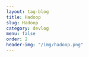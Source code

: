 ```yaml
---
layout: tag-blog
title: Hadoop
slug: Hadoop
category: devlog
menu: false
order: 2
header-img: "/img/hadoop.png"
---
```

